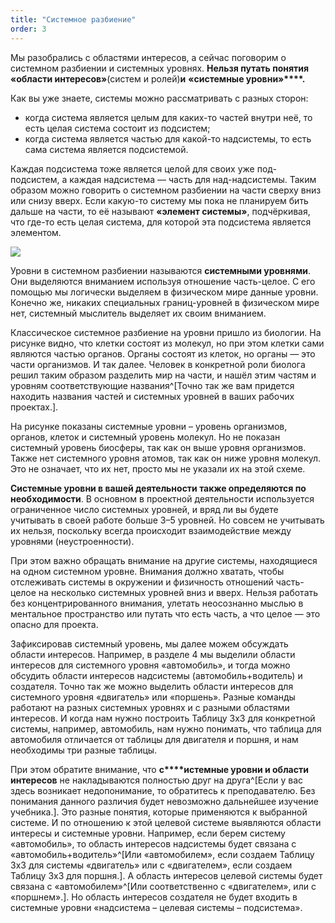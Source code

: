 ```yaml
---
title: "Системное разбиение"
order: 3
---
```




Мы разобрались с областями интересов, а сейчас поговорим о системном разбиении и системных уровнях. **Нельзя путать понятия** **«****области интересов****»**(систем и ролей)**и** **«****системные уровни****»****.**

Как вы уже знаете, системы можно рассматривать с разных сторон:

* когда система является целым для каких-то частей внутри неё, то есть целая система состоит из подсистем;
* когда система является частью для какой-то надсистемы, то есть сама система является подсистемой.

Каждая подсистема тоже является целой для своих уже под-подсистем, а каждая надсистема — часть для над-надсистемы. Таким образом можно говорить о системном разбиении на части сверху вниз или снизу вверх. Если какую-то систему мы пока не планируем бить дальше на части, то её называют **«элемент системы»**, подчёркивая, что где-то есть целая система, для которой эта подсистема является элементом.


![](/text/Introduction-to-SThinking/2024-11-23T2158/4900/14.png)


Уровни в системном разбиении называются **системными уровнями**. Они выделяются вниманием используя отношение часть-целое. С его помощью мы логически выделяем в физическом мире данные уровни. Конечно же, никаких специальных границ-уровней в физическом мире нет, системный мыслитель выделяет их своим вниманием.

Классическое системное разбиение на уровни пришло из биологии. На рисунке видно, что клетки состоят из молекул, но при этом клетки сами являются частью органов. Органы состоят из клеток, но органы — это части организмов. И так далее. Человек в конкретной роли биолога решил таким образом разделить мир на части, и нашёл этим частям и уровням соответствующие названия^[Точно так же вам придется находить названия частей и системных уровней в ваших рабочих проектах.].

На рисунке показаны системные уровни – уровень организмов, органов, клеток и системный уровень молекул. Но не показан системный уровень биосферы, так как он выше уровня организмов. Также нет системного уровня атомов, так как он ниже уровня молекул. Это не означает, что их нет, просто мы не указали их на этой схеме.

**Системные уровни в вашей деятельности также определяются по необходимости**. В основном в проектной деятельности используется ограниченное число системных уровней, и вряд ли вы будете учитывать в своей работе больше 3–5 уровней. Но совсем не учитывать их нельзя, поскольку всегда происходит взаимодействие между уровнями (неустроенности).

При этом важно обращать внимание на другие системы, находящиеся на одном системном уровне. Внимания должно хватать, чтобы отслеживать системы в окружении и физичность отношений часть-целое на несколько системных уровней вниз и вверх. Нельзя работать без концентрированного внимания, улетать неосознанно мыслью в ментальное пространство или путать что есть часть, а что целое — это опасно для проекта.

Зафиксировав системный уровень, мы далее можем обсуждать области интересов. Например, в разделе 4 мы выделили области интересов для системного уровня «автомобиль», и тогда можно обсудить области интересов надсистемы (автомобиль+водитель) и создателя. Точно так же можно выделить области интересов для системного уровня «двигатель» или «поршень». Разные команды работают на разных системных уровнях и с разными областями интересов. И когда нам нужно построить Таблицу 3х3 для конкретной системы, например, автомобиль, нам нужно понимать, что таблица для автомобиля отличается от таблицы для двигателя и поршня, и нам необходимы три разные таблицы.

При этом обратите внимание, что **с****истемные уровни и области интересов** не накладываются полностью друг на друга^[Если у вас здесь возникает недопонимание, то обратитесь к преподавателю. Без понимания данного различия будет невозможно дальнейшее изучение учебника.]. Это разные понятия, которые применяются к выбранной системе. И по отношению к этой целевой системе выявляются области интересы и системные уровни. Например, если берем систему «автомобиль», то область интересов надсистемы будет связана с «автомобиль+водитель»^[Или «автомобилем», если создаем Таблицу 3х3 для системы «двигатель» или с «двигателем», если создаем Таблицу 3х3 для поршня.]. А область интересов целевой системы будет связана с «автомобилем»^[Или соответственно с «двигателем», или с «поршнем».]. Но область интересов создателя не будет входить в системные уровни «надсистема – целевая системы – подсистема».

